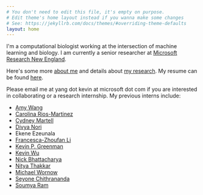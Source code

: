 ```yaml
---
# You don't need to edit this file, it's empty on purpose.
# Edit theme's home layout instead if you wanna make some changes
# See: https://jekyllrb.com/docs/themes/#overriding-theme-defaults
layout: home
---
```

I'm a computational biologist working at the intersection of machine learning and biology. I am currently a senior researcher at [Microsoft Research New England](https://www.microsoft.com/en-us/research/lab/microsoft-research-new-england/).

Here's some more [about me](/about) and details about [my research](/research). My resume can be found [here](https://github.com/yangkky/resume/blob/master/KKY_cv.pdf).

Please email me at yang dot kevin at microsoft dot com if you are interested in collaborating or a research internship. My previous interns include: 

- [Amy Wang](https://www.gene.com/scientists/our-scientists/amy-wang)
- [Carolina Rios-Martinez](https://www.linkedin.com/in/carolina-rios-martinez/)
- [Cydney Martell](https://www.linkedin.com/in/cydneymartell)
- [Divya Nori](https://divnori.github.io/)
- Ekene Ezeunala
- [Francesca-Zhoufan Li](https://www.francescazfl.com/)
- [Kevin P. Greenman](https://www.kevinpgreenman.com/)
- [Kevin Wu](https://scholar.google.com/citations?user=W8ghPqEAAAAJ&hl=en)
- [Nick Bhattacharya](https://nickbhat.github.io/)
- [Nitya Thakkar](https://nityathakkar.github.io/)
- [Michael Wornow](https://michaelwornow.net/)
- [Seyone Chithrananda](https://www.linkedin.com/in/seyone-chithrananda-a5974915b/)
- [Soumya Ram](https://www.linkedin.com/in/soumya-ram-564a2328/)

